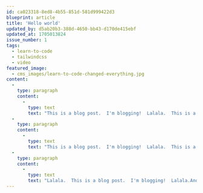 ```yaml
---
id: ca023318-8ed8-4b55-851d-581d999422d3
blueprint: article
title: 'Hello world'
updated_by: d5ab20b3-388d-4650-bb43-d170de415ebf
updated_at: 1705013824
issue_number: 1
tags:
  - learn-to-code
  - tailwindcss
  - video
featured_image:
  - cms_images/learn-to-code-changed-everything.jpg
content:
  -
    type: paragraph
    content:
      -
        type: text
        text: "This is a blog post.  I'm blogging!  Lalala.  This is a blog post.  I'm blogging!  Lalala.  This is a blog post.  I'm blogging!  Lalala.  This is a blog post.  I'm blogging!  Lalala.  This is a blog post.  I'm blogging!  Lalala.Another paragraph.  This is a blog post.  I'm blogging!  Lalala.  "
  -
    type: paragraph
    content:
      -
        type: text
        text: "This is a blog post.  I'm blogging!  Lalala.  This is a blog post.  I'm blogging!  Lalala.  This is a blog post.  I'm blogging!  Lalala.  This is a blog post.  I'm blogging!  Lalala.This is a blog post.  I'm blogging!  Lalala.  This is a blog post.  I'm blogging!  Lalala.  This is a blog post.  I'm blogging!  Lalala.  This is a blog post.  I'm blogging!  "
  -
    type: paragraph
    content:
      -
        type: text
        text: "Lalala.  This is a blog post.  I'm blogging!  Lalala.Another paragraph.  This is a blog post.  I'm blogging!  Lalala.  This is a blog post.  I'm blogging!  Lalala.  This is a blog post.  I'm blogging!  Lalala.  This is a blog post.  I'm blogging!  Lalala.  This is a blog post.  I'm blogging!  Lalala.This is a blog post.  I'm blogging!  Lalala.  This is a blog post.  I'm blogging!  Lalala.  This is a blog post.  I'm blogging!  Lalala.  This is a blog post.  I'm blogging!  Lalala.  This is a blog post.  I'm blogging!  Lalala.Another paragraph.  This is a blog post.  I'm blogging!  Lalala.  This is a blog post.  I'm blogging!  Lalala.  This is a blog post.  I'm blogging!  Lalala.  This is a blog post.  I'm blogging!  Lalala.  This is a blog post.  I'm blogging!  Lalala.This is a blog post.  I'm blogging!  Lalala.  This is a blog post.  I'm blogging!  Lalala.  This is a blog post.  I'm blogging!  Lalala.  This is a blog post.  I'm blogging!  Lalala.  This is a blog post.  I'm blogging!  Lalala.Another paragraph.  This is a blog post.  I'm blogging!  Lalala.  This is a blog post.  I'm blogging!  Lalala.  This is a blog post.  I'm blogging!  Lalala.  This is a blog post.  I'm blogging!  Lalala.  This is a blog post.  I'm blogging!  Lalala.This is a blog post.  I'm blogging!  Lalala.  This is a blog post.  I'm blogging!  Lalala.  This is a blog post.  I'm blogging!  Lalala.  This is a blog post.  I'm blogging!  Lalala.  This is a blog post.  I'm blogging!  Lalala.Another paragraph.  This is a blog post.  I'm blogging!  Lalala.  This is a blog post.  I'm blogging!  Lalala.  This is a blog post.  I'm blogging!  Lalala.  This is a blog post.  I'm blogging!  Lalala.  This is a blog post.  I'm blogging!  Lalala.This is a blog post.  I'm blogging!  Lalala.  This is a blog post.  I'm blogging!  Lalala.  This is a blog post.  I'm blogging!  Lalala.  This is a blog post.  I'm blogging!  Lalala.  This is a blog post.  I'm blogging!  Lalala.Another paragraph.  This is a blog post.  I'm blogging!  Lalala.  This is a blog post.  I'm blogging!  Lalala.  This is a blog post.  I'm blogging!  Lalala.  This is a blog post.  I'm blogging!  Lalala.  This is a blog post.  I'm blogging!  Lalala.This is a blog post.  I'm blogging!  Lalala.  This is a blog post.  I'm blogging!  Lalala.  This is a blog post.  I'm blogging!  Lalala.  This is a blog post.  I'm blogging!  Lalala.  This is a blog post.  I'm blogging!  Lalala.Another paragraph.  This is a blog post.  I'm blogging!  Lalala.  This is a blog post.  I'm blogging!  Lalala.  This is a blog post.  I'm blogging!  Lalala.  This is a blog post.  I'm blogging!  Lalala.  This is a blog post.  I'm blogging!  Lalala."
---
```

